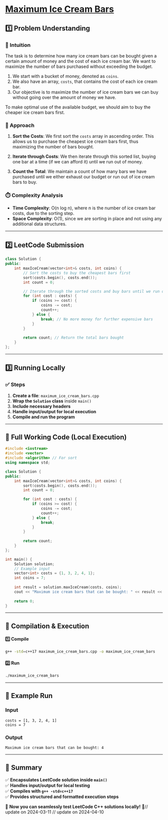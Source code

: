 # **[Maximum Ice Cream Bars](https://leetcode.com/problems/maximum-ice-cream-bars/description/)**  

## **1️⃣ Problem Understanding**  
### **📌 Intuition**  
The task is to determine how many ice cream bars can be bought given a certain amount of money and the cost of each ice cream bar. We want to maximize the number of bars purchased without exceeding the budget. 

1. We start with a bucket of money, denoted as `coins`.
2. We also have an array, `costs`, that contains the cost of each ice cream bar. 
3. Our objective is to maximize the number of ice cream bars we can buy without going over the amount of money we have.

To make optimal use of the available budget, we should aim to buy the cheaper ice cream bars first. 

### **🚀 Approach**  
1. **Sort the Costs**: We first sort the `costs` array in ascending order. This allows us to purchase the cheapest ice cream bars first, thus maximizing the number of bars bought.
  
2. **Iterate through Costs**: We then iterate through this sorted list, buying one bar at a time (if we can afford it) until we run out of money.

3. **Count the Total**: We maintain a count of how many bars we have purchased until we either exhaust our budget or run out of ice cream bars to buy.

### **⏱️ Complexity Analysis**  
- **Time Complexity**: O(n log n), where n is the number of ice cream bar costs, due to the sorting step.
- **Space Complexity**: O(1), since we are sorting in place and not using any additional data structures.

---  

## **2️⃣ LeetCode Submission**  
```cpp
class Solution {
public:
    int maxIceCream(vector<int>& costs, int coins) {
        // Sort the costs to buy the cheapest bars first
        sort(costs.begin(), costs.end());
        int count = 0;

        // Iterate through the sorted costs and buy bars until we run out of coins
        for (int cost : costs) {
            if (coins >= cost) {
                coins -= cost;
                count++;
            } else {
                break; // No more money for further expensive bars
            }
        }
        
        return count; // Return the total bars bought
    }
};  
```  

---  

## **3️⃣ Running Locally**  
### **✅ Steps**  
1. **Create a file**: `maximum_ice_cream_bars.cpp`  
2. **Wrap the `Solution` class** inside `main()`  
3. **Include necessary headers**  
4. **Handle input/output for local execution**  
5. **Compile and run the program**  

---  

## **📝 Full Working Code (Local Execution)**  
```cpp
#include <iostream>
#include <vector>
#include <algorithm> // For sort
using namespace std;

class Solution {
public:
    int maxIceCream(vector<int>& costs, int coins) {
        sort(costs.begin(), costs.end());
        int count = 0;

        for (int cost : costs) {
            if (coins >= cost) {
                coins -= cost;
                count++;
            } else {
                break;
            }
        }
        
        return count;
    }
};

int main() {
    Solution solution;
    // Example input
    vector<int> costs = {1, 3, 2, 4, 1};
    int coins = 7;
    
    int result = solution.maxIceCream(costs, coins);
    cout << "Maximum ice cream bars that can be bought: " << result << endl; // Expected output: 4
    
    return 0;
}  
```  

---  

## **🔧 Compilation & Execution**  
#### **1️⃣ Compile**  
```bash
g++ -std=c++17 maximum_ice_cream_bars.cpp -o maximum_ice_cream_bars
```  

#### **2️⃣ Run**  
```bash
./maximum_ice_cream_bars
```  

---  

## **🎯 Example Run**  
### **Input**  
```
costs = [1, 3, 2, 4, 1]
coins = 7
```  
### **Output**  
```
Maximum ice cream bars that can be bought: 4
```  

---  

## **📌 Summary**  
✅ **Encapsulates LeetCode solution inside `main()`**  
✅ **Handles input/output for local testing**  
✅ **Compiles with `g++ -std=c++17`**  
✅ **Provides structured and formatted execution steps**  

🚀 **Now you can seamlessly test LeetCode C++ solutions locally!** 🚀// update on 2024-03-11
// update on 2024-04-10
